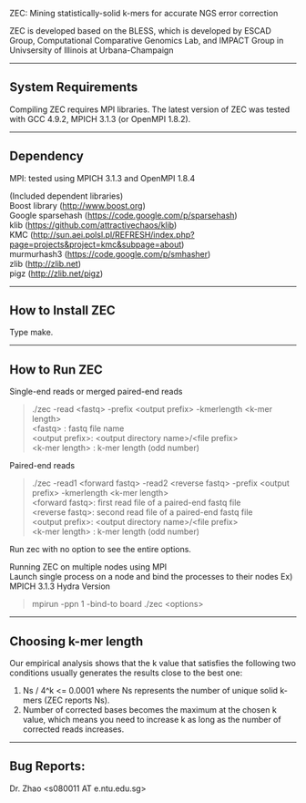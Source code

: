 ZEC: Mining statistically-solid k-mers for accurate NGS error correction

ZEC is developed based on the BLESS, which is developed by ESCAD Group, Computational Comparative Genomics Lab, and IMPACT Group in Univsersity of Illinois at Urbana-Champaign

--------------------------------------------------
System Requirements
--------------------------------------------------
Compiling ZEC requires MPI libraries. The latest version of ZEC was tested
with GCC 4.9.2, MPICH 3.1.3 (or OpenMPI 1.8.2).

--------------------------------------------------
Dependency
--------------------------------------------------
MPI: tested using MPICH 3.1.3 and OpenMPI 1.8.4

(Included dependent libraries)<br>
Boost library (http://www.boost.org)<br>
Google sparsehash (https://code.google.com/p/sparsehash)<br>
klib (https://github.com/attractivechaos/klib)<br>
KMC (http://sun.aei.polsl.pl/REFRESH/index.php?page=projects&project=kmc&subpage=about)<br>
murmurhash3 (https://code.google.com/p/smhasher)<br>
zlib (http://zlib.net)<br>
pigz (http://zlib.net/pigz)<br>

--------------------------------------------------
How to Install ZEC 
--------------------------------------------------
Type make.

--------------------------------------------------
How to Run ZEC 
--------------------------------------------------
Single-end reads or merged paired-end reads
> ./zec -read &#60;fastq&#62; -prefix &#60;output prefix&#62; -kmerlength &#60;k-mer length&#62;<br>
&#60;fastq&#62;        : fastq file name<br>
&#60;output prefix&#62;: &#60;output directory name&#62;/&#60;file prefix&#62;<br>
&#60;k-mer length&#62; : k-mer length (odd number)<br>

Paired-end reads<br>
> ./zec -read1 &#60;forward fastq&#62; -read2 &#60;reverse fastq&#62; -prefix &#60;output prefix&#62; -kmerlength &#60;k-mer length&#62;<br>
&#60;forward fastq&#62;: first read file of a paired-end fastq file<br>
&#60;reverse fastq&#62;: second read file of a paired-end fastq file<br>
&#60;output prefix&#62;: &#60;output directory name&#62;/&#60;file prefix&#62;<br>
&#60;k-mer length&#62; : k-mer length (odd number)<br>

Run zec with no option to see the entire options.<br>

Running ZEC on multiple nodes using MPI<br>
Launch single process on a node and bind the processes to their nodes
Ex) MPICH 3.1.3 Hydra Version<br>
> mpirun -ppn 1 -bind-to board ./zec &#60;options&#62;

--------------------------------------------------
Choosing k-mer length
--------------------------------------------------
Our empirical analysis shows that the k value that satisfies the following two conditions usually generates the results close to the best one:
1) Ns / 4^k &#60;= 0.0001 where Ns represents the number of unique solid k-mers (ZEC reports Ns).
2) Number of corrected bases becomes the maximum at the chosen k value, which means you need to increase k as long as the number of corrected reads increases.

--------------------------------------------------
Bug Reports:
--------------------------------------------------
Dr. Zhao &#60;s080011 AT e.ntu.edu.sg&#62;
